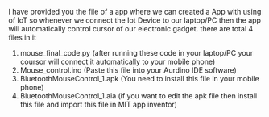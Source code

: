 I have provided you the file of a app where we can created a App with using of IoT so whenever we connect the Iot Device to our laptop/PC then the app will automatically control cursor of our electronic gadget.
there are total 4 files in it 
1. mouse_final_code.py (after running these code in your laptop/PC your coursor will connect it automatically to your mobile phone)
2. Mouse_control.ino (Paste this file into your Aurdino IDE software)
3. BluetoothMouseControl_1.apk (You need to install this file in your mobile phone)
4. BluetoothMouseControl_1.aia (if you want to edit the apk file then install this file and import this file in MIT app inventor)
